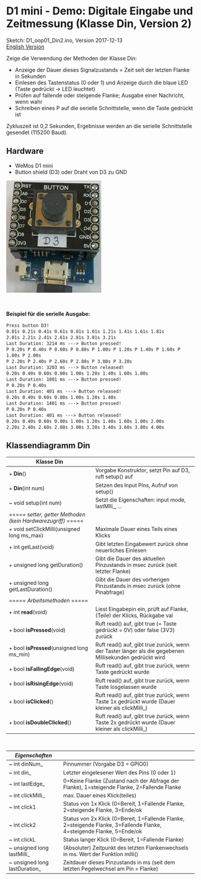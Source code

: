# D1 mini - Demo: Digitale Eingabe und Zeitmessung (Klasse Din, Version 2)
Sketch: D1_oop01_Din2.ino, Version 2017-12-13   
[English Version](./README.md "English Version")   

Zeige die Verwendung der Methoden der Klasse Din:   
* Anzeige der Dauer dieses Signalzustands = Zeit seit der letzten Flanke in Sekunden
* Einlesen des Tastenstatus (0 oder 1) und Anzeige durch die blaue LED (Taste gedr&uuml;ckt -> LED leuchtet)
* Pr&uuml;fen auf fallende oder steigende Flanke; Ausgabe einer Nachricht, wenn wahr
* Schreiben eines P auf die serielle Schnittstelle, wenn die Taste gedr&uuml;ckt ist    

Zykluszeit ist 0,2 Sekunden, Ergebnisse werden an die serielle Schnittstelle gesendet (115200 Baud).

## Hardware
* WeMos D1 mini
* Button shield (D3) oder Draht von D3 zu GND

![Image: D1mini with button shield](./images/D1_buttonD3neu.png "D1mini with button shield")

&nbsp;

**Beispiel f&uuml;r die serielle Ausgabe:**
```
Press button D3!
0.01s 0.21s 0.41s 0.61s 0.81s 1.01s 1.21s 1.41s 1.61s 1.81s 
2.01s 2.21s 2.41s 2.61s 2.81s 3.01s 3.21s 
Last Duration: 3214 ms ---> Button pressed!
P 0.20s P 0.40s P 0.60s P 0.80s P 1.00s P 1.20s P 1.40s P 1.60s P 1.80s P 2.00s 
P 2.20s P 2.40s P 2.60s P 2.80s P 3.00s P 3.20s 
Last Duration: 3203 ms ---> Button released!
0.20s 0.40s 0.60s 0.80s 1.00s 1.20s 1.40s 1.60s 1.80s 
Last Duration: 1801 ms ---> Button pressed!
P 0.20s P 0.40s 
Last Duration: 401 ms ---> Button released!
0.20s 0.40s 0.60s 0.80s 1.00s 1.20s 1.40s 
Last Duration: 1401 ms ---> Button pressed!
P 0.20s P 0.40s 
Last Duration: 401 ms ---> Button released!
0.20s 0.40s 0.60s 0.80s 1.00s 1.20s 1.40s 1.60s 1.80s 2.00s 
2.20s 2.40s 2.60s 2.80s 3.00s 3.20s 3.40s 3.60s 3.80s 4.00s
```


## Klassendiagramm Din
| Klasse Din                    |                                               |
| ----------------------------- | --------------------------------------------- |
| + __Din__()                       | Vorgabe Konstruktor, setzt Pin auf D3, ruft setup() auf |
| + __Din__(int num)                | Setzen des Input Pins, Aufruf von setup()               |
| ~ void setup(int num)         | Setzt die Eigenschaften: input mode, lastMlli_, ...     |
| ===== *setter, getter Methoden (kein Hardwarezugriff)* ===== |                          |
| + void setClickMilli(unsigned long ms_max) | Maximale Dauer eines Teils eines Klicks    |
| + int  getLast(void)          | Gibt letzten Eingabewert zur&uuml;ck ohne neuerliches Einlesen |
| + unsigned long getDuration() | Gibt die Dauer des aktuellen Pinzustands in msec zur&uuml;ck (seit letzter Flanke) |
| + unsigned long getLastDuration() | Gibt die Dauer des vorherigen Pinzustands in msec zur&uuml;ck (ohne Pinabfrage) |
| ===== *Arbeitsmethoden* ===== |                   |
| + int  __read__(void)             | Liest Eingabepin ein, pr&uuml;ft auf Flanke, (Teile) der Klicks, R&uuml;ckgabe val |
| + bool __isPressed__(void)        | Ruft read() auf, gibt true (= Taste gedr&uuml;ckt = 0V) oder false (3V3) zur&uuml;ck |
| + bool __isPressed__(unsigned long ms_min) | Ruft read() auf, gibt true zur&uuml;ck, wenn der Taster l&auml;nger als die gegebenen Millisekunden gedr&uuml;ckt wird |
| + bool __isFallingEdge__(void)    | Ruft read() auf, gibt true zur&uuml;ck, wenn Taste gedr&uuml;ckt wurde  |
| + bool __isRisingEdge__(void)     | Ruft read() auf, gibt true zur&uuml;ck, wenn Taste losgelassen wurde |
| + bool __isClicked__()            | Ruft read() auf, gibt true zur&uuml;ck, wenn Taste 1x gedr&uuml;ckt wurde (Dauer kleiner als clickMilli_) |
| + bool __isDoubleClicked__()      | Ruft read() auf, gibt true zur&uuml;ck, wenn Taste 2x gedr&uuml;ckt wurde (Dauer kleiner als clickMilli_) |

&nbsp;

|  *Eigenschaften*              |                                               |
| ----------------------------- | --------------------------------------------- |
| ~ int dinNum_                 | Pinnummer (Vorgabe D3 = GPIO0)                |
| ~ int din_                    | Letzter eingelesener Wert des Pins (0 oder 1) |
| ~ int lastEdge_               | 0=Keine Flanke (Zustand nach der Abfrage der Flanke), 1=steigende Flanke, 2=Fallende Flanke |
| ~ int clickMilli_             | max. Dauer eines Klick(teiles) |
| ~ int click1                  | Status von 1x Klick (0=Bereit, 1=Fallende Flanke, 2=steigende Flanke, 3=Ende/ok |
| ~ int click2                  | Status von 2x Klick (0=Bereit, 1=Fallende Flanke, 2=steigende Flanke, 3=Fallende Flanke, 4=steigende Flanke, 5=Ende/ok |
| ~ int clickL                  | Status langer Klick (0=Bereit, 1=Fallende Flanke) |
| ~ unsigned long lastMilli_    | (Absoluter) Zeitpunkt des letzten Flankenwechsels in ms. Wert der Funktion milli() |
| ~ unsigned long lastDuration_ | Zeitdauer dieses Pinzustands in ms (seit dem letzten Pegelwechsel am Pin = Flanke) | 
  
